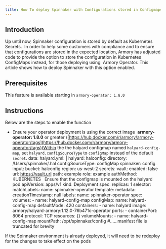 ```yaml
---
title: How To deploy Spinnaker with Configurations stored in Configmaps instead of Secrets
---
```


## Introduction
Up until now, Spinnaker configuration is stored by default as Kubernetes Secrets. 
In order to help some customers with compliance and to ensure that configurations are stored in the expected location, Armory has adjusted code to provide the option to store the configuration in Kubernetes ConfigMaps instead, for those deploying using  Armory Operator.
This article shows how to deploy Spinnaker with this option enabled.

## Prerequisites
This feature is available starting in ```armory-operator: 1.8.0```

## Instructions
Below are the steps to enable the function
* Ensure your operator deployment is using the correct image  **armory-operator: 1.8.0** or greater ([https://hub.docker.com/r/armory/armory-operator/tags](https://hub.docker.com/r/armory/armory-operator/tags))Within the the halyard configmap named ```halyard-config-map```, set ```halyard.configSourceType``` to ```configMap``` instead of the default ```secret```.
data:
  halyard.yml: |
    halyard:
      halconfig:
        directory: /Users/spinnaker/.hal
      configSourceType: configMap
    spinnaker:
      config:
        input:
          bucket: halconfig
          region: us-west-2
    secrets:
      vault:
        enabled: false
        url: https://vault.url
        path: example
        role: example
        authMethod: KUBERNETES
 
Ensure that the configmap is mounted on the halyard pod
apiVersion: apps/v1
kind: Deployment
spec:
  replicas: 1
  selector:
    matchLabels:
      name: spinnaker-operator
  template:
    metadata:
      creationTimestamp: null
      labels:
        name: spinnaker-operator
    spec:
      volumes:
        - name: halyard-config-map
          configMap:
            name: halyard-config-map
            defaultMode: 420
      containers:
      - name: halyard
          image: armory/halyard-armory:1.12.0-76b471c-operator
          ports:
            - containerPort: 8064
              protocol: TCP
          resources: {}
          volumeMounts:
            - name: halyard-config-map
              mountPath: /opt/spinnaker/config
#......manifest file is truncated for brevity

If the Spinnaker environment is already deployed, it will need to be redeploy for the changes to take effect on the pods

